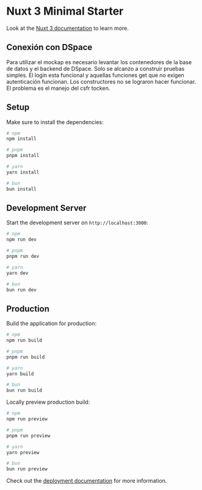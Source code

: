 # Nuxt 3 Minimal Starter

Look at the [Nuxt 3 documentation](https://nuxt.com/docs/getting-started/introduction) to learn more.

## Conexión con DSpace

Para utilizar el mockap es necesario levantar los contenedores de la base de datos y el backend de DSpace. Solo se alcanzo a construir pruebas simples. El login esta funcional y aquellas funciones get que no exigen autenticación funcionan. Los constructores no se lograron hacer funcionar. El problema es el manejo del csfr tocken.

## Setup

Make sure to install the dependencies:

```bash
# npm
npm install

# pnpm
pnpm install

# yarn
yarn install

# bun
bun install
```

## Development Server

Start the development server on `http://localhost:3000`:

```bash
# npm
npm run dev

# pnpm
pnpm run dev

# yarn
yarn dev

# bun
bun run dev
```

## Production

Build the application for production:

```bash
# npm
npm run build

# pnpm
pnpm run build

# yarn
yarn build

# bun
bun run build
```

Locally preview production build:

```bash
# npm
npm run preview

# pnpm
pnpm run preview

# yarn
yarn preview

# bun
bun run preview
```

Check out the [deployment documentation](https://nuxt.com/docs/getting-started/deployment) for more information.
